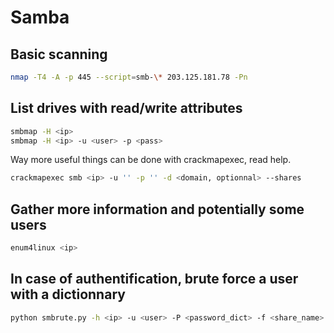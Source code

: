 # Samba

## Basic scanning

```bash
nmap -T4 -A -p 445 --script=smb-\* 203.125.181.78 -Pn
```

## List drives with read/write attributes

```bash
smbmap -H <ip>
smbmap -H <ip> -u <user> -p <pass>
```

Way more useful things can be done with crackmapexec, read help.
```bash
crackmapexec smb <ip> -u '' -p '' -d <domain, optionnal> --shares
```

## Gather more information and potentially some users

```bash
enum4linux <ip>
```

## In case of authentification, brute force a user with a dictionnary

```bash
python smbrute.py -h <ip> -u <user> -P <password_dict> -f <share_name>
```